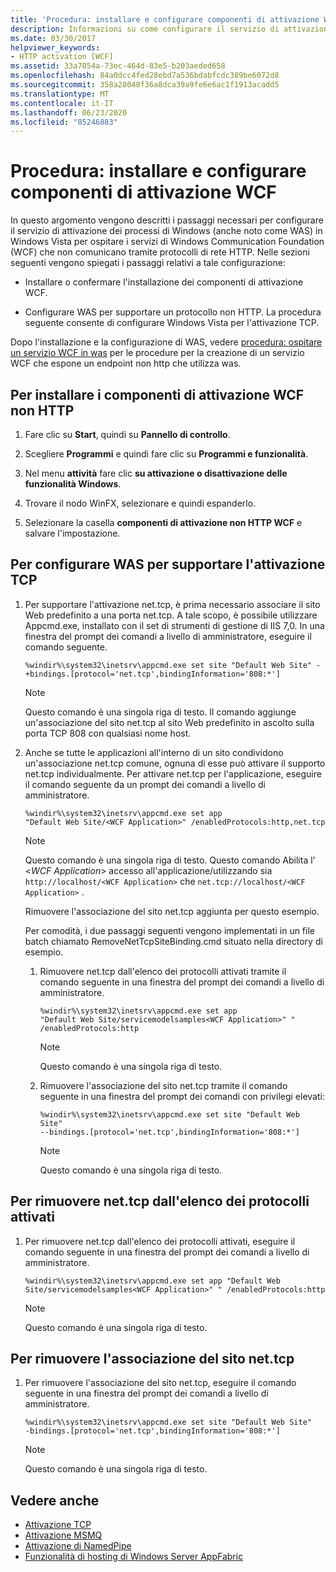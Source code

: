 ```yaml
---
title: 'Procedura: installare e configurare componenti di attivazione WCF'
description: Informazioni su come configurare il servizio di attivazione dei processi di Windows in Windows Vista per ospitare servizi WCF che non comunicano tramite HTTP.
ms.date: 03/30/2017
helpviewer_keywords:
- HTTP activation [WCF]
ms.assetid: 33a7054a-73ec-464d-83e5-b203aeded658
ms.openlocfilehash: 84a0dcc4fed28ebd7a536bdabfcdc389be6072d8
ms.sourcegitcommit: 358a28048f36a8dca39a9fe6e6ac1f1913acadd5
ms.translationtype: MT
ms.contentlocale: it-IT
ms.lasthandoff: 06/23/2020
ms.locfileid: "85246883"
---
```

# <a name="how-to-install-and-configure-wcf-activation-components"></a>Procedura: installare e configurare componenti di attivazione WCF

In questo argomento vengono descritti i passaggi necessari per configurare il servizio di attivazione dei processi di Windows (anche noto come WAS) in Windows Vista per ospitare i servizi di Windows Communication Foundation (WCF) che non comunicano tramite protocolli di rete HTTP. Nelle sezioni seguenti vengono spiegati i passaggi relativi a tale configurazione:

- Installare o confermare l'installazione dei componenti di attivazione WCF.

- Configurare WAS per supportare un protocollo non HTTP. La procedura seguente consente di configurare Windows Vista per l'attivazione TCP.

Dopo l'installazione e la configurazione di WAS, vedere [procedura: ospitare un servizio WCF in was](how-to-host-a-wcf-service-in-was.md) per le procedure per la creazione di un servizio WCF che espone un endpoint non http che utilizza was.

## <a name="to-install-the-wcf-non-http-activation-components"></a>Per installare i componenti di attivazione WCF non HTTP

1. Fare clic su **Start**, quindi su **Pannello di controllo**.

2. Scegliere **Programmi** e quindi fare clic su **Programmi e funzionalità**.

3. Nel menu **attività** fare clic **su attivazione o disattivazione delle funzionalità Windows**.

4. Trovare il nodo WinFX, selezionare e quindi espanderlo.

5. Selezionare la casella **componenti di attivazione non HTTP WCF** e salvare l'impostazione.

## <a name="to-configure-the-was-to-support-tcp-activation"></a>Per configurare WAS per supportare l'attivazione TCP

1. Per supportare l'attivazione net.tcp, è prima necessario associare il sito Web predefinito a una porta net.tcp. A tale scopo, è possibile utilizzare Appcmd.exe, installato con il set di strumenti di gestione di IIS 7,0. In una finestra del prompt dei comandi a livello di amministratore, eseguire il comando seguente.

    ```console
    %windir%\system32\inetsrv\appcmd.exe set site "Default Web Site" -+bindings.[protocol='net.tcp',bindingInformation='808:*']
    ```

    > [!NOTE]
    > Questo comando è una singola riga di testo. Il comando aggiunge un'associazione del sito net.tcp al sito Web predefinito in ascolto sulla porta TCP 808 con qualsiasi nome host.

2. Anche se tutte le applicazioni all'interno di un sito condividono un'associazione net.tcp comune, ognuna di esse può attivare il supporto net.tcp individualmente. Per attivare net.tcp per l'applicazione, eseguire il comando seguente da un prompt dei comandi a livello di amministratore.

    ```console
    %windir%\system32\inetsrv\appcmd.exe set app
    "Default Web Site/<WCF Application>" /enabledProtocols:http,net.tcp
    ```

    > [!NOTE]
    > Questo comando è una singola riga di testo. Questo comando Abilita l' \<*WCF Application*> accesso all'applicazione/utilizzando sia `http://localhost/<WCF Application>` che `net.tcp://localhost/<WCF Application>` .

     Rimuovere l'associazione del sito net.tcp aggiunta per questo esempio.

     Per comodità, i due passaggi seguenti vengono implementati in un file batch chiamato RemoveNetTcpSiteBinding.cmd situato nella directory di esempio.

    1. Rimuovere net.tcp dall'elenco dei protocolli attivati tramite il comando seguente in una finestra del prompt dei comandi a livello di amministratore.

        ```console
        %windir%\system32\inetsrv\appcmd.exe set app
        "Default Web Site/servicemodelsamples<WCF Application>" " /enabledProtocols:http
        ```

        > [!NOTE]
        > Questo comando è una singola riga di testo.

    2. Rimuovere l'associazione del sito net.tcp tramite il comando seguente in una finestra del prompt dei comandi con privilegi elevati:

        ```console
        %windir%\system32\inetsrv\appcmd.exe set site "Default Web Site"
        --bindings.[protocol='net.tcp',bindingInformation='808:*']
        ```

        > [!NOTE]
        > Questo comando è una singola riga di testo.

## <a name="to-remove-nettcp-from-the-list-of-enabled-protocols"></a>Per rimuovere net.tcp dall'elenco dei protocolli attivati

1. Per rimuovere net.tcp dall'elenco dei protocolli attivati, eseguire il comando seguente in una finestra del prompt dei comandi a livello di amministratore.

    ```console
    %windir%\system32\inetsrv\appcmd.exe set app "Default Web Site/servicemodelsamples<WCF Application>" " /enabledProtocols:http
    ```

    > [!NOTE]
    > Questo comando è una singola riga di testo.

## <a name="to-remove-the-nettcp-site-binding"></a>Per rimuovere l'associazione del sito net.tcp

1. Per rimuovere l'associazione del sito net.tcp, eseguire il comando seguente in una finestra del prompt dei comandi a livello di amministratore.

    ```console
    %windir%\system32\inetsrv\appcmd.exe set site "Default Web Site"
    -bindings.[protocol='net.tcp',bindingInformation='808:*']
    ```

    > [!NOTE]
    > Questo comando è una singola riga di testo.

## <a name="see-also"></a>Vedere anche

- [Attivazione TCP](../samples/tcp-activation.md)
- [Attivazione MSMQ](../samples/msmq-activation.md)
- [Attivazione di NamedPipe](../samples/namedpipe-activation.md)
- [Funzionalità di hosting di Windows Server AppFabric](https://docs.microsoft.com/previous-versions/appfabric/ee677189(v=azure.10))
